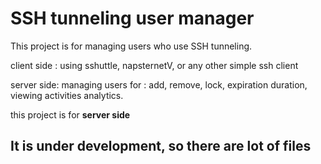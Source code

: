 # SSH tunneling user manager

This project is for managing users who use SSH tunneling.

client side : using sshuttle, napsternetV, or any other simple ssh client

server side: managing users for : add, remove, lock, expiration duration, viewing activities analytics.

this project is for **server side**

## It is under development, so there are lot of files
